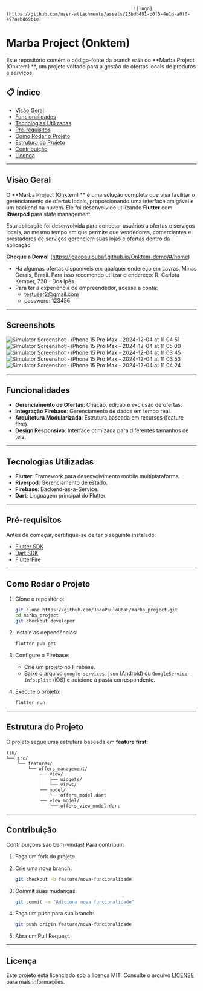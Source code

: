                                                    ![logo](https://github.com/user-attachments/assets/23bdb491-b0f5-4e1d-a0f0-497aebd69b1e)

# Marba Project (Onktem)

Este repositório contém o código-fonte da branch `main` do **Marba Project (Onktem) **, um projeto voltado para a gestão de ofertas locais de produtos e serviços.

## 📋 Índice

- [Visão Geral](#visão-geral)
- [Funcionalidades](#funcionalidades)
- [Tecnologias Utilizadas](#tecnologias-utilizadas)
- [Pré-requisitos](#pré-requisitos)
- [Como Rodar o Projeto](#como-rodar-o-projeto)
- [Estrutura do Projeto](#estrutura-do-projeto)
- [Contribuição](#contribuição)
- [Licença](#licença)

---

## Visão Geral

O **Marba Project (Onktem) ** é uma solução completa que visa facilitar o gerenciamento de ofertas locais, proporcionando uma interface amigável e um backend na nuvem. Ele foi desenvolvido utilizando **Flutter** com **Riverpod** para state management.

Esta aplicação foi desenvolvida para conectar usuários a ofertas e serviços locais, ao mesmo tempo em que permite que vendedores, comerciantes e prestadores de serviços gerenciem suas lojas e ofertas dentro da aplicação.

**Cheque a Demo!**
(https://joaopauloubaf.github.io/Onktem-demo/#/home)
   - Há algumas ofertas disponíveis em qualquer endereço em Lavras, Minas Gerais, Brasil. Para isso recomendo utilizar o endereço: R. Carlota Kemper, 728 - Dos Ipês.
   - Para ter a experiência de empreendedor, acesse a conta:
      - testuser2@gmail.com
      - password: 123456


---

## Screenshots
![Simulator Screenshot - iPhone 15 Pro Max - 2024-12-04 at 11 04 51](https://github.com/user-attachments/assets/5cdbb65e-89f8-4d15-b820-a7ca50c6b4b8)
![Simulator Screenshot - iPhone 15 Pro Max - 2024-12-04 at 11 05 00](https://github.com/user-attachments/assets/c6f891f7-8568-4d5f-b00d-2a638aa61213)
![Simulator Screenshot - iPhone 15 Pro Max - 2024-12-04 at 11 03 45](https://github.com/user-attachments/assets/1733fb7a-3ed7-4c16-8d1a-22648ac2ef4d)
![Simulator Screenshot - iPhone 15 Pro Max - 2024-12-04 at 11 03 53](https://github.com/user-attachments/assets/457a1a16-7b55-4653-8475-fb8dae3aad4d)
![Simulator Screenshot - iPhone 15 Pro Max - 2024-12-04 at 11 04 24](https://github.com/user-attachments/assets/81e8a3f0-cb84-4145-ad83-71d90e52660c)

---

## Funcionalidades

- **Gerenciamento de Ofertas**: Criação, edição e exclusão de ofertas.
- **Integração Firebase**: Gerenciamento de dados em tempo real.
- **Arquitetura Modularizada**: Estrutura baseada em recursos (feature first).
- **Design Responsivo**: Interface otimizada para diferentes tamanhos de tela.

---

## Tecnologias Utilizadas

- **Flutter**: Framework para desenvolvimento mobile multiplataforma.
- **Riverpod**: Gerenciamento de estado.
- **Firebase**: Backend-as-a-Service.
- **Dart**: Linguagem principal do Flutter.

---

## Pré-requisitos

Antes de começar, certifique-se de ter o seguinte instalado:

- [Flutter SDK](https://docs.flutter.dev/get-started/install)
- [Dart SDK](https://dart.dev/get-dart)
- [FlutterFire](https://firebase.flutter.dev/)

---

## Como Rodar o Projeto

1. Clone o repositório:

   ```bash
   git clone https://github.com/JoaoPauloUbaF/marba_project.git
   cd marba_project
   git checkout developer
   ```

2. Instale as dependências:

   ```bash
   flutter pub get
   ```

3. Configure o Firebase:

   - Crie um projeto no Firebase.
   - Baixe o arquivo `google-services.json` (Android) ou `GoogleService-Info.plist` (iOS) e adicione à pasta correspondente.

4. Execute o projeto:

   ```bash
   flutter run
   ```

---

## Estrutura do Projeto

O projeto segue uma estrutura baseada em **feature first**:

```
lib/
└── src/
    └── features/
        └── offers_management/
            ├── view/
            │   ├── widgets/
            │   └── views/
            ├── model/
            │   └── offers_model.dart
            └── view_model/
                └── offers_view_model.dart
```

---

## Contribuição

Contribuições são bem-vindas! Para contribuir:

1. Faça um fork do projeto.
2. Crie uma nova branch:

   ```bash
   git checkout -b feature/nova-funcionalidade
   ```

3. Commit suas mudanças:

   ```bash
   git commit -m "Adiciona nova funcionalidade"
   ```

4. Faça um push para sua branch:

   ```bash
   git push origin feature/nova-funcionalidade
   ```

5. Abra um Pull Request.

---

## Licença

Este projeto está licenciado sob a licença MIT. Consulte o arquivo [LICENSE](LICENSE) para mais informações.
